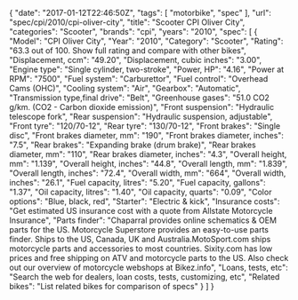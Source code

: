 {
    "date": "2017-01-12T22:46:50Z",
    "tags": [
        "motorbike",
        "spec"
    ],
    "url": "spec\/cpi\/2010\/cpi-oliver-city",
    "title": "Scooter CPI Oliver City",
    "categories": "Scooter",
    "brands": "cpi",
    "years": "2010",
    "spec": [
        {
            "Model": "CPI Oliver City",
            "Year": "2010",
            "Category": "Scooter",
            "Rating": "63.3 out of 100. Show full rating and compare with other bikes",
            "Displacement, ccm": "49.20",
            "Displacement, cubic inches": "3.00",
            "Engine type": "Single cylinder, two-stroke",
            "Power, HP": "4.16",
            "Power at RPM": "7500",
            "Fuel system": "Carburettor",
            "Fuel control": "Overhead Cams (OHC)",
            "Cooling system": "Air",
            "Gearbox": "Automatic",
            "Transmission type,final drive": "Belt",
            "Greenhouse gases": "51.0 CO2 g\/km. (CO2 - Carbon dioxide emission)",
            "Front suspension": "Hydraulic telescope fork",
            "Rear suspension": "Hydraulic suspension, adjustable",
            "Front tyre": "120\/70-12",
            "Rear tyre": "130\/70-12",
            "Front brakes": "Single disc",
            "Front brakes diameter, mm": "190",
            "Front brakes diameter, inches": "7.5",
            "Rear brakes": "Expanding brake (drum brake)",
            "Rear brakes diameter, mm": "110",
            "Rear brakes diameter, inches": "4.3",
            "Overall height, mm": "1.139",
            "Overall height, inches": "44.8",
            "Overall length, mm": "1.839",
            "Overall length, inches": "72.4",
            "Overall width, mm": "664",
            "Overall width, inches": "26.1",
            "Fuel capacity, litres": "5.20",
            "Fuel capacity, gallons": "1.37",
            "Oil capacity, litres": "1.40",
            "Oil capacity, quarts": "0.09",
            "Color options": "Blue, black, red",
            "Starter": "Electric & kick",
            "Insurance costs": "Get estimated US insurance cost with a quote from Allstate Motorcycle Insurance",
            "Parts finder": "Chaparral provides online schematics & OEM parts for the US.   Motorcycle Superstore provides an easy-to-use parts finder. Ships to the US, Canada, UK and Australia.MotoSport.com ships motorcycle parts and accessories to most countries.    Sixity.com has low prices and free shipping on ATV and motorcycle parts to the US. Also check out our overview of motorcycle webshops at Bikez.info",
            "Loans, tests, etc": "Search the web for dealers, loan costs, tests, customizing, etc",
            "Related bikes": "List related bikes for comparison of specs"
        }
    ]
}
